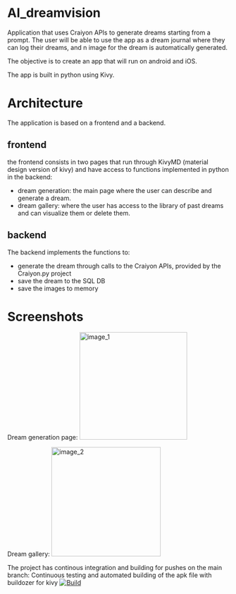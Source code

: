 # AI_dreamvision
Application that uses Craiyon APIs to generate dreams starting from a prompt. 
The user will be able to use the app as a dream journal where they can log their dreams, and n image for the dream is automatically generated.

The objective is to create an app that will run on android and iOS.

The app is built in python using Kivy. 

# Architecture

The application is based on a frontend and a backend.

## frontend
the frontend consists in two pages that run through KivyMD (material design version of kivy) and have access to functions implemented in python in the backend:

- dream generation: the main page where the user can describe and generate a dream.
- dream gallery: where the user has access to the library of past dreams and can visualize them or delete them.

## backend

The backend implements the functions to:
- generate the dream through calls to the Craiyon APIs, provided by the Craiyon.py project
- save the dream to the SQL DB
- save the images to memory

# Screenshots

Dream generation page:
<img width="244" alt="image_1" src="https://user-images.githubusercontent.com/106270843/217652624-511dcfb3-cad5-4211-88c8-ce23bcf8e5df.png">


Dream gallery:
<img width="248" alt="image_2" src="https://user-images.githubusercontent.com/106270843/217652653-e1a21d3a-08cc-4b22-bf30-beea8f13c9f8.png">


The project has continous integration and building for pushes on the main branch: 
Continuous testing and automated building of the apk file with buildozer for kivy
[![Build](https://github.com/lorenzomad/AI_dreamvision/actions/workflows/main.yml/badge.svg)](https://github.com/lorenzomad/AI_dreamvision/actions/workflows/main.yml)
